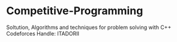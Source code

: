 # Competitive-Programming
Soltution, Algorithms and techniques for problem solving with C++
Codeforces Handle: ITADORII

